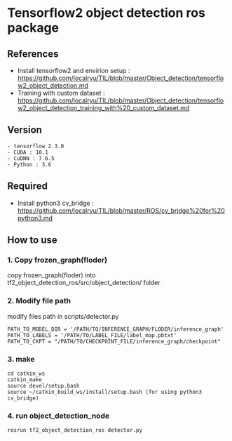 # Tensorflow2 object detection ros package

## References

- Install tensorflow2 and envirion setup : https://github.com/localryu/TIL/blob/master/Object_detection/tensorflow2_object_detection.md
- Training with custom dataset : https://github.com/localryu/TIL/blob/master/Object_detection/tensorflow2_object_detection_training_with%20_custom_dataset.md

## Version
    - tensorflow 2.3.0
    - CUDA : 10.1
    - CuDNN : 7.6.5
    - Python : 3.6

## Required
- Install python3 cv_bridge : https://github.com/localryu/TIL/blob/master/ROS/cv_bridge%20for%20python3.md

## How to use

### 1. Copy frozen_graph(floder)
  copy frozen_graph(floder) into tf2_object_detection_ros/src/object_detection/ folder

### 2. Modify file path
  modify files path in scripts/detector.py
  
    PATH_TO_MODEL_DIR = '/PATH/TO/INFERENCE_GRAPH/FLODER/inference_graph'
    PATH_TO_LABELS = '/PATH/TO/LABEL_FILE/label_map.pbtxt'
    PATH_TO_CKPT = "/PATH/TO/CHECKPOINT_FILE/inference_graph/checkpoint"
    
### 3. make
    cd catkin_ws
    catkin_make
    source devel/setup.bash
    source ~/catkin_build_ws/install/setup.bash (for using python3 cv_bridge)

### 4. run object_detection_node
  
    rosrun tf2_object_detection_ros detector.py
